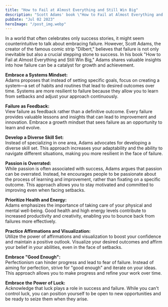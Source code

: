 ```yaml
---
title: "How to Fail at Almost Everything and Still Win Big"
description: "Scott Adams' book \"How to Fail at Almost Everything and Still Win Big\" and discover how embracing failure can lead to personal growth, resilience, and ultimately, success in various aspects of life..."
pubDate: "Jul 02 2023"
heroImage: "/post_img.webp"
---
```

In a world that often celebrates only success stories, it might seem counterintuitive to talk about embracing failure. However, Scott Adams, the creator of the famous comic strip "Dilbert," believes that failure is not only inevitable but also a crucial stepping stone to success. In his book "How to Fail at Almost Everything and Still Win Big," Adams shares valuable insights into how failure can be a catalyst for growth and achievement.

**Embrace a Systems Mindset:**  
Adams proposes that instead of setting specific goals, focus on creating a system—a set of habits and routines that lead to desired outcomes over time. Systems are more resilient to failure because they allow you to learn from setbacks and adjust your approach continuously.

**Failure as Feedback:**  
View failure as feedback rather than a definitive outcome. Every failure provides valuable lessons and insights that can lead to improvement and innovation. Embrace a growth mindset that sees failure as an opportunity to learn and evolve.

**Develop a Diverse Skill Set:**  
Instead of specializing in one area, Adams advocates for developing a diverse skill set. This approach increases your adaptability and the ability to navigate different situations, making you more resilient in the face of failure.

**Passion is Overrated:**  
While passion is often associated with success, Adams argues that passion can be overrated. Instead, he encourages people to be passionate about the process of learning and improvement, rather than fixating on a specific outcome. This approach allows you to stay motivated and committed to improving even when facing setbacks.

**Prioritize Health and Energy:**  
Adams emphasizes the importance of taking care of your physical and mental well-being. Good health and high energy levels contribute to increased productivity and creativity, enabling you to bounce back from failures more effectively.

**Practice Affirmations and Visualization:**  
Utilize the power of affirmations and visualization to boost your confidence and maintain a positive outlook. Visualize your desired outcomes and affirm your belief in your abilities, even in the face of setbacks.

**Embrace "Good Enough":**  
Perfectionism can hinder progress and lead to fear of failure. Instead of aiming for perfection, strive for "good enough" and iterate on your ideas. This approach allows you to make progress and refine your work over time.

**Embrace the Power of Luck:**  
Acknowledge that luck plays a role in success and failure. While you can't control luck, you can position yourself to be open to new opportunities and be ready to seize them when they arise.